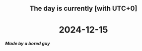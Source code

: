 <h2 align=center>The day is currently [with UTC+0]</h2>
<h1 align=center><!--TIME BEGIN-->2024-12-15<!--TIME END--></h1>
<h5>Made by a bored guy</h5>
